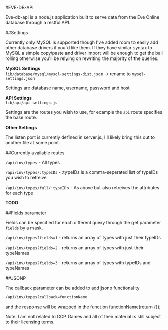 #EVE-DB-API

Eve-db-api is a node.js application built to serve data from the Eve Online database through a
restful API.

##Settings

Currently only MySQL is supported though I've added room to easily add other database drivers
if you'd like them. If they have similar syntax to MySQL a simple copy/paste and driver import
will be enough to get the ball rolling otherwise you'll be relying on rewriting the majority of the queries.

__MySQL Settings__  
`lib/database/mysql/mysql-settings-dist.json` -> rename to `mysql-settings.json`

Settings are database name, username, password and host


__API Settings__  
`lib/api/api-settings.js`

Settings are the routes you wish to use, for example the `api` route specifies the base route.

__Other Settings__  

The listen port is currently defined in server.js, I'll likely bring this out to another file at some point.

##Currently available routes

`/api/inv/types` - All types

`/api/inv/types/:typeIDs` - :typeIDs is a comma-seperated list of typeIDs you wish to retreive

`/api/inv/types/full/:typeIDs` - As above but also retreives the attributes for each type

__TODO__


##Fields parameter

Fields can be specified for each different query through the get parameter `fields` by a mask.

`/api/inv/types?fields=1` - returns an array of types with just their typeIDs

`/api/inv/types?fields=2` - returns an array of types with just their typeNames

`/api/inv/types?fields=3` - returns an array of types with typeIDs and typeNames

##JSONP

The callback parameter can be added to add jsonp functionality

`/api/inv/types?callback=functionName`

and the response will be wrapped in the function functionName(return {});

Note: I am not related to CCP Games and all of their material is still subject to their licensing terms.